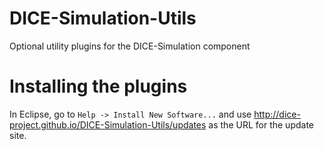 # DICE-Simulation-Utils
Optional utility plugins for the DICE-Simulation component

# Installing the plugins

In Eclipse, go to `Help -> Install New Software...` and use http://dice-project.github.io/DICE-Simulation-Utils/updates as the URL for the update site.
